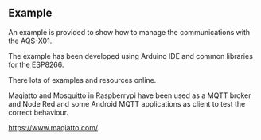 ## Example

An example is provided to show how to manage the communications with the AQS-X01. 

The example has been developed using Arduino IDE and common libraries for the ESP8266.

There lots of examples and resources online.

Maqiatto and Mosquitto in Raspberrypi have been used as a MQTT broker and Node Red and some Android MQTT applications as client to test the correct behaviour.

https://www.maqiatto.com/
